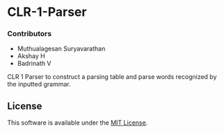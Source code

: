 # CLR-1-Parser

### Contributors
- Muthualagesan Suryavarathan
- Akshay H
- Badrinath V

CLR 1 Parser to construct a parsing table and parse words recognized by the inputted grammar.

## License

This software is available under the [MIT License](https://github.com/surya-varathan/CLR-1-Parser/blob/master/LICENSE).
